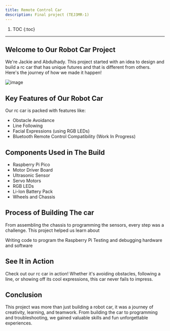 ```yaml
---
title: Remote Control Car
description: Final project (TEJ3MR-1)
---
```


1. TOC
{:toc}


* * *

## Welcome to Our Robot Car Project
We're Jackie and Abdulhady. This project started with an idea to design and build a rc car that has unique futures and that is different from others. Here's the journey of how we made it happen!

![image](https://github.com/user-attachments/assets/7eb1c25e-ca39-4462-af41-e187cb1c7587)


## Key Features of Our Robot Car
Our rc car is packed with features like:
- Obstacle Avoidance
- Line Following
- Facial Expressions (using RGB LEDs)
- Bluetooth Remote Control Compatibility (Work In Progress)

## Components Used in The Build
- Raspberry Pi Pico
- Motor Driver Board
- Ultrasonic Sensor
- Servo Motors
- RGB LEDs
- Li-Ion Battery Pack
- Wheels and Chassis

## Process of Building The car
From assembling the chassis to programming the sensors, every step was a challenge. This project helped us learn about

Writing code to program the Raspberry Pi
Testing and debugging hardware and software

## See It in Action
Check out our rc car in action! Whether it's avoiding obstacles, following a line, or showing off its cool expressions, this car never fails to impress.

## Conclusion
This project was more than just building a robot car, it was a journey of creativity, learning, and teamwork. From building the car  to programming and troubleshooting, we gained valuable skills and fun unforgettable experiences.
